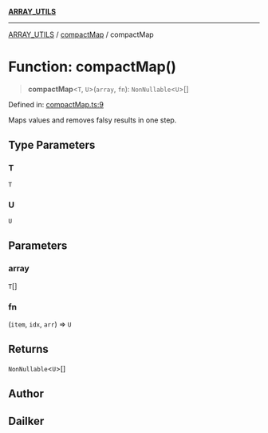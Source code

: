 [**ARRAY_UTILS**](../../README.md)

***

[ARRAY_UTILS](../../README.md) / [compactMap](../README.md) / compactMap

# Function: compactMap()

> **compactMap**\<`T`, `U`\>(`array`, `fn`): `NonNullable`\<`U`\>[]

Defined in: [compactMap.ts:9](https://github.com/dailker/everyutil/blob/9b590f3b464c4883aa51a0e840c616072d918dc8/src/array/compactMap.ts#L9)

Maps values and removes falsy results in one step.

## Type Parameters

### T

`T`

### U

`U`

## Parameters

### array

`T`[]

### fn

(`item`, `idx`, `arr`) => `U`

## Returns

`NonNullable`\<`U`\>[]

## Author

## Dailker

